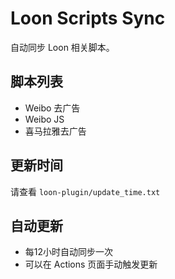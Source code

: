 # Loon Scripts Sync

自动同步 Loon 相关脚本。

## 脚本列表
- Weibo 去广告
- Weibo JS
- 喜马拉雅去广告

## 更新时间
请查看 `loon-plugin/update_time.txt`

## 自动更新
- 每12小时自动同步一次
- 可以在 Actions 页面手动触发更新
